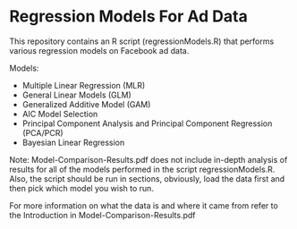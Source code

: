 # Regression Models For Ad Data
This repository contains an R script (regressionModels.R) that performs various regression models on Facebook ad data. 

Models:
+ Multiple Linear Regression (MLR)
+ General Linear Models (GLM)
+ Generalized Additive Model (GAM)
+ AIC Model Selection
+ Principal Component Analysis and Principal Component Regression (PCA/PCR)
+ Bayesian Linear Regression

Note: Model-Comparison-Results.pdf does not include in-depth analysis of results for all of the models performed in the script regressionModels.R. Also, the script should be run in sections, obviously, load the data first and then pick which model you wish to run.

For more information on what the data is and where it came from refer to the Introduction in Model-Comparison-Results.pdf
